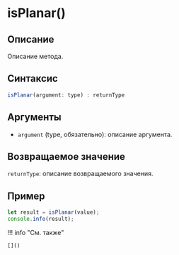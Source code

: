 # isPlanar()

## Описание
Описание метода.

## Синтаксис
```javascript
isPlanar(argument: type) : returnType
```

## Аргументы
- `argument` (type, обязательно): описание аргумента.

## Возвращаемое значение
`returnType`: описание возвращаемого значения.

## Пример
```javascript linenums="1"
let result = isPlanar(value);
console.info(result);
```

!!! info "См. также"

    []()

